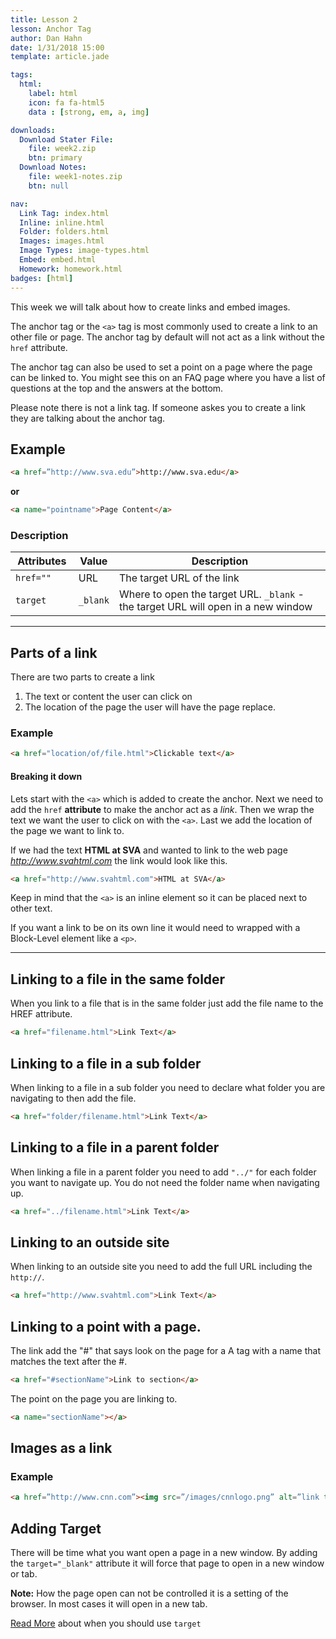 ```yaml
---
title: Lesson 2
lesson: Anchor Tag
author: Dan Hahn
date: 1/31/2018 15:00
template: article.jade

tags:
  html:
    label: html
    icon: fa fa-html5
    data : [strong, em, a, img]

downloads:
  Download Stater File:
    file: week2.zip
    btn: primary
  Download Notes:
    file: week1-notes.zip
    btn: null

nav:
  Link Tag: index.html
  Inline: inline.html
  Folder: folders.html
  Images: images.html
  Image Types: image-types.html
  Embed: embed.html
  Homework: homework.html
badges: [html]
---
```


This week we will talk about how to create links and embed images.

<span class="more"></span>

The anchor tag or the `<a>` tag is most commonly used to create a link to an other file or page.  The anchor tag by default will not act as a link without the `href` attribute.  

The anchor tag can also be used to set a point on a page where the page can be linked to.  You might see this on an FAQ page where you have a list of questions at the top and the answers at the bottom.

Please note there is not a link tag.  If someone askes you to create a link they are talking about the anchor tag.

## Example
```html
<a href=”http://www.sva.edu”>http://www.sva.edu</a>
```
**or**
```html
<a name="pointname">Page Content</a>
```

### Description


Attributes|Value|Description
---|---|---
`href=""`|URL|The target URL of the link
`target`|`_blank`|Where to open the target URL. `_blank` - the target URL will open in a new window

---

## Parts of a link

There are two parts to create a link

1. The text or content the user can click on
2. The location of the page the user will have the page replace.

### Example

```html
<a href="location/of/file.html">Clickable text</a>
```

#### Breaking it down

Lets start with the `<a>` which is added to create the anchor.  Next we need to add the `href` **attribute** to make the anchor act as a *link*. Then we wrap the text we want the user to click on with the `<a>`. Last we add the location of the page we want to link to.

If we had the text **HTML at SVA** and wanted to link to the web page *http://www.svahtml.com* the link would look like this.
```html
<a href="http://www.svahtml.com">HTML at SVA</a>
```
Keep in mind that the `<a>` is an inline element so it can be placed next to other text.

If you want a link to be on its own line it would need to wrapped with a Block-Level element like a `<p>`.

---

## Linking to a file in the same folder

When you link to a file that is in the same folder just add the file name to the HREF attribute.
```html
<a href="filename.html">Link Text</a>
```
## Linking to a file in a sub folder

When linking to a file in a sub folder you need to declare what folder you are navigating to then add the file.
```html
<a href="folder/filename.html">Link Text</a>
```
## Linking to a file in a parent folder

When linking a file in a parent folder you need to add `"../"` for each folder you want to navigate up.  You do not need the folder name when navigating up.
```html
<a href="../filename.html">Link Text</a>
```
## Linking to an outside site

When linking to an outside site you need to add the full URL including the `http://`.
```html
<a href="http://www.svahtml.com">Link Text</a>
```
## Linking to a point with a page.

The link add the "#" that says look on the page for a A tag with a name that matches the text after the #.
```html
<a href="#sectionName">Link to section</a>
```
The point on the page you are linking to.
```html
<a name="sectionName"></a>
```
## Images as a link

### Example
```html
<a href=”http://www.cnn.com”><img src=”/images/cnnlogo.png” alt=”link to cnn” border=”0”/></a>
```
## Adding Target

There will be time what you want open a page in a new window. By adding the `target="_blank"` attribute it will force that page to open in a new window or tab.

**Note:** How the page open can not be controlled it is a setting of the browser.  In most cases it will open in a new tab.

[Read More](http://css-tricks.com/use-target_blank/) about when you should use `target`


<style>
table tr td:nth-child(1){width:20%}
</style>
